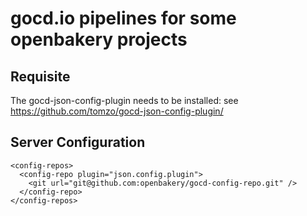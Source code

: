 # gocd.io pipelines for some openbakery projects

## Requisite

The gocd-json-config-plugin needs to be installed: see https://github.com/tomzo/gocd-json-config-plugin/


## Server Configuration

```
<config-repos>
  <config-repo plugin="json.config.plugin">
    <git url="git@github.com:openbakery/gocd-config-repo.git" />
  </config-repo>
</config-repos>
```

